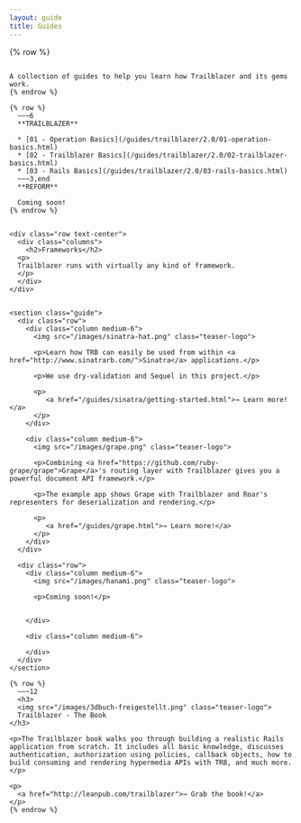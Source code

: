 ```yaml
---
layout: guide
title: Guides
---
```


{% row %}
~~~12

A collection of guides to help you learn how Trailblazer and its gems work.
{% endrow %}

{% row %}
  ~~~6
  **TRAILBLAZER**

  * [01 - Operation Basics](/guides/trailblazer/2.0/01-operation-basics.html)
  * [02 - Trailblazer Basics](/guides/trailblazer/2.0/02-trailblazer-basics.html)
  * [03 - Rails Basics](/guides/trailblazer/2.0/03-rails-basics.html)
  ~~~3,end
  **REFORM**
  
  Coming soon!
{% endrow %}


<div class="row text-center">
  <div class="columns">
    <h2>Frameworks</h2>
  <p>
  Trailblazer runs with virtually any kind of framework.
  </p>
  </div>
</div>


<section class="guide">
  <div class="row">
    <div class="column medium-6">
      <img src="/images/sinatra-hat.png" class="teaser-logo">

      <p>Learn how TRB can easily be used from within <a href="http://www.sinatrarb.com/">Sinatra</a> applications.</p>

      <p>We use dry-validation and Sequel in this project.</p>

      <p>
         <a href="/guides/sinatra/getting-started.html">→ Learn more!</a>
      </p>
    </div>

    <div class="column medium-6">
      <img src="/images/grape.png" class="teaser-logo">

      <p>Combining <a href="https://github.com/ruby-grape/grape">Grape</a>'s routing layer with Trailblazer gives you a powerful document API framework.</p>

      <p>The example app shows Grape with Trailblazer and Roar's representers for deserialization and rendering.</p>

      <p>
         <a href="/guides/grape.html">→ Learn more!</a>
      </p>
    </div>
  </div>

  <div class="row">
    <div class="column medium-6">
      <img src="/images/hanami.png" class="teaser-logo">

      <p>Coming soon!</p>


    </div>

    <div class="column medium-6">

    </div>
  </div>
</section>

{% row %}
  ~~~12
  <h3>
  <img src="/images/3dbuch-freigestellt.png" class="teaser-logo">
  Trailblazer - The Book
</h3>

<p>The Trailblazer book walks you through building a realistic Rails application from scratch. It includes all basic knowledge, discusses authentication, authorization using policies, callback objects, how to build consuming and rendering hypermedia APIs with TRB, and much more.</p>

<p>
  <a href="http://leanpub.com/trailblazer">→ Grab the book!</a>
</p>
{% endrow %}

